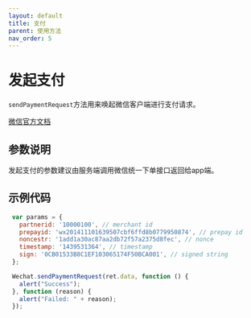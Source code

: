 ```yaml
---
layout: default
title: 支付
parent: 使用方法
nav_order: 5
---
```




# 发起支付

`sendPaymentRequest`方法用来唤起微信客户端进行支付请求。

[微信官方文档](https://open.weixin.qq.com/cgi-bin/showdocument?action=dir_list&t=resource/res_list&verify=1&id=open1419317780&token=&lang=zh_CN)

## 参数说明

发起支付的参数建议由服务端调用微信统一下单接口返回给app端。

## 示例代码

```javascript
 var params = {
   partnerid: '10000100', // merchant id
   prepayid: 'wx201411101639507cbf6ffd8b0779950874', // prepay id
   noncestr: '1add1a30ac87aa2db72f57a2375d8fec', // nonce
   timestamp: '1439531364', // timestamp
   sign: '0CB01533B8C1EF103065174F50BCA001', // signed string
 };

 Wechat.sendPaymentRequest(ret.data, function () {
   alert("Success");
 }, function (reason) {
   alert("Failed: " + reason);
 });
```

